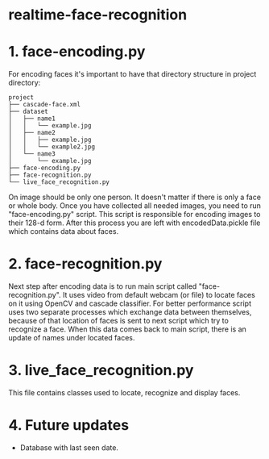 # realtime-face-recognition 

# 1. face-encoding.py

For encoding faces it's important to have that directory structure in project directory:
  
    project
    ├── cascade-face.xml
    ├── dataset
    │   ├── name1
    │   │   └── example.jpg
    │   ├── name2
    │   │   ├── example.jpg
    │   │   └── example2.jpg
    │   └── name3
    │       └── example.jpg
    ├── face-encoding.py
    ├── face-recognition.py
    └── live_face_recognition.py

On image should be only one person. It doesn't matter if there is only a face or whole body.
Once you have collected all needed images, you need to run "face-encoding.py" script. This script is responsible for encoding images to their 128-d form. After this process you are left with encodedData.pickle file which contains data about faces.

# 2. face-recognition.py

Next step after encoding data is to run main script called "face-recognition.py". It uses video from default webcam (or file) to locate faces on it using OpenCV and cascade classifier. For better performance script uses two separate processes which exchange data between themselves, because of that location of faces is sent to next script which try to recognize a face. When this data comes back to main script, there is an update of names under located faces.

# 3. live_face_recognition.py

This file contains classes used to locate, recognize and display faces.

# 4. Future updates

- Database with last seen date.
